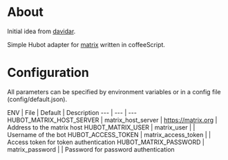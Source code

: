 # About

Initial idea from [davidar](https://github.com/davidar).

Simple Hubot adapter for [matrix](https://matrix.org) written in coffeeScript.

# Configuration

All parameters can be specified by environment variables or in a config file (config/default.json).

ENV | File | Default | Description
--- | --- | ---
HUBOT_MATRIX_HOST_SERVER | matrix_host_server | https://matrix.org | Address to the matrix host
HUBOT_MATRIX_USER | matrix_user | <Bot name> | Username of the bot
HUBOT_ACCESS_TOKEN | matrix_access_token |   | Access token for token authentication
HUBOT_MATRIX_PASSWORD | matrix_password |   | Password for password authentication
